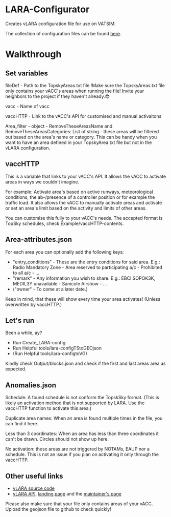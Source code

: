 # LARA-Configurator
Creates vLARA configuration file for use on VATSIM.

The collection of configuration files can be found [here](https://gitlab.com/portugal-vacc/vatlara-configurations).

# Walkthrough
## Set variables
fileDef - Path to the TopskyAreas.txt file !Make sure the TopskyAreas.txt file only contains your vACC's areas when running the file! Invite your neighbors to the project if they haven't already.😎

vacc - Name of vacc

vaccHTTP - Link to the vACC's API for customised and manual activaitons

Area_filter - object - RemoveTheseAreasName and RemoveTheseAreasCategories: List of string - these areas will be filtered out based on the area's name or category. This can be handy when you want to have an area defined in your TopskyArea.txt file but not in the vLARA configuration.
## vaccHTTP
This is a variable that links to your vACC's API. 
It allows the vACC to activate areas in ways we couldn't imagine. 

For example:
Activate area's based on active runways, meteorological conditions, the ab-/presence of a controller position or for example the traffic load. 
It also allows the vACC to manually activate areas and activate or set an area's limit based on the activity and limits of other areas. 

You can customise this fully to your vACC's needs. 
The accepted format is TopSky schedules, check Example/vaccHTTP-contents. 

## Area-attributes.json
For each area you can optionally add the following keys:
- "entry_conditions" - These are the entry conditions for said area. E.g.: Radio Mandatory Zone - Area reserved to participating a/c - Prohibited to all a/c - ...
- "remark" - Any information you wish to share. E.g.: EBCI SOPOK3K, MEDIL3Y unavailable - Sanicole Airshow - ...
- ("owner" - To come at a later date.)

Keep in mind, that these will show every time your area activates! (Unless overwritten by vaccHTTP.)

## Let's run
Been a while, ay? 

- Run Create_LARA-config
- Run Helpful tools/lara-configTStoGEOjson
- (Run Helpful tools/lara-configtoVG)

Kindly check Output/blocks.json and check if the first and last areas area as expected.

## Anomalies.json
Schedule: A found schedule is not conform the TopskSky format. (This is likely an activation method that is not supported by LARA. Use the vaccHTTP function to activate this area.)

Duplicate area names: When an area is found multiple times in the file, you can find it here.

Less than 3 coordinates: When an area has less than three coordinates it can't be drawn. Circles should not show up here.

No activation: these areas are not triggered by NOTAMs, EAUP nor a schedule. This is not an issue if you plan on activating it only through the vaccHTTP.
## Other useful links
  - [vLARA source code](https://gitlab.com/portugal-vacc/vatlara-api)
  - [vLARA API](https://lara.vatsim.pt/api/docs), [landing page](https://lara.vatsim.pt/) and the [maintainer's page]( https://lara.vatsim.pt/admin)



Please also make sure that your file only contains areas of your vACC. Upload the geojson file to github to check quickly!



